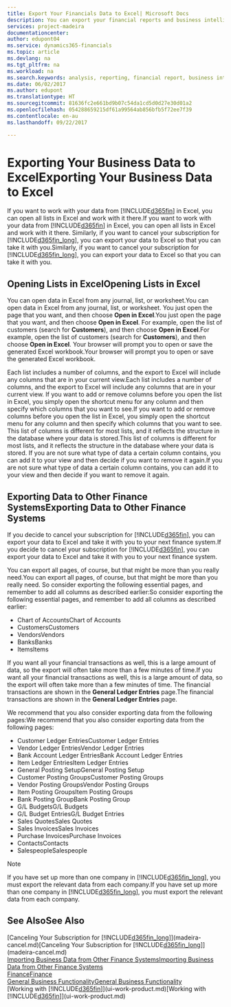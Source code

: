 ```yaml
---
title: Export Your Financials Data to Excel| Microsoft Docs
description: You can export your financial reports and business intelligence data from Dynamics 365 for Financials to Excel, or open your Financials data in Excel.
services: project-madeira
documentationcenter: 
author: edupont04
ms.service: dynamics365-financials
ms.topic: article
ms.devlang: na
ms.tgt_pltfrm: na
ms.workload: na
ms.search.keywords: analysis, reporting, financial report, business intelligence, BI, Excel
ms.date: 06/02/2017
ms.author: edupont
ms.translationtype: HT
ms.sourcegitcommit: 81636fc2e661bd9b07c54da1cd5d0d27e30d01a2
ms.openlocfilehash: 054288659215df61a99564ab856bfb5f72ee7f39
ms.contentlocale: en-au
ms.lasthandoff: 09/22/2017

---
```

# <a name="exporting-your-business-data-to-excel"></a><span data-ttu-id="4b340-103">Exporting Your Business Data to Excel</span><span class="sxs-lookup"><span data-stu-id="4b340-103">Exporting Your Business Data to Excel</span></span>
<span data-ttu-id="4b340-104">If you want to work with your data from [!INCLUDE[d365fin](includes/d365fin_md.md)] in Excel, you can open all lists in Excel and work with it there.</span><span class="sxs-lookup"><span data-stu-id="4b340-104">If you want to work with your data from [!INCLUDE[d365fin](includes/d365fin_md.md)] in Excel, you can open all lists in Excel and work with it there.</span></span> <span data-ttu-id="4b340-105">Similarly, if you want to cancel your subscription for [!INCLUDE[d365fin_long](includes/d365fin_long_md.md)], you can export your data to Excel so that you can take it with you.</span><span class="sxs-lookup"><span data-stu-id="4b340-105">Similarly, if you want to cancel your subscription for [!INCLUDE[d365fin_long](includes/d365fin_long_md.md)], you can export your data to Excel so that you can take it with you.</span></span>

## <a name="opening-lists-in-excel"></a><span data-ttu-id="4b340-106">Opening Lists in Excel</span><span class="sxs-lookup"><span data-stu-id="4b340-106">Opening Lists in Excel</span></span>
<span data-ttu-id="4b340-107">You can open data in Excel from any journal, list, or worksheet.</span><span class="sxs-lookup"><span data-stu-id="4b340-107">You can open data in Excel from any journal, list, or worksheet.</span></span> <span data-ttu-id="4b340-108">You just open the page that you want, and then choose **Open in Excel**.</span><span class="sxs-lookup"><span data-stu-id="4b340-108">You just open the page that you want, and then choose **Open in Excel**.</span></span> <span data-ttu-id="4b340-109">For example, open the list of customers (search for **Customers**), and then choose **Open in Excel**.</span><span class="sxs-lookup"><span data-stu-id="4b340-109">For example, open the list of customers (search for **Customers**), and then choose **Open in Excel**.</span></span> <span data-ttu-id="4b340-110">Your browser will prompt you to open or save the generated Excel workbook.</span><span class="sxs-lookup"><span data-stu-id="4b340-110">Your browser will prompt you to open or save the generated Excel workbook.</span></span>  

<span data-ttu-id="4b340-111">Each list includes a number of columns, and the export to Excel will include any columns that are in your current view.</span><span class="sxs-lookup"><span data-stu-id="4b340-111">Each list includes a number of columns, and the export to Excel will include any columns that are in your current view.</span></span> <span data-ttu-id="4b340-112">If you want to add or remove columns before you open the list in Excel, you simply open the shortcut menu for any column and then specify which columns that you want to see.</span><span class="sxs-lookup"><span data-stu-id="4b340-112">If you want to add or remove columns before you open the list in Excel, you simply open the shortcut menu for any column and then specify which columns that you want to see.</span></span> <span data-ttu-id="4b340-113">This list of columns is different for most lists, and it reflects the structure in the database where your data is stored.</span><span class="sxs-lookup"><span data-stu-id="4b340-113">This list of columns is different for most lists, and it reflects the structure in the database where your data is stored.</span></span> <span data-ttu-id="4b340-114">If you are not sure what type of data a certain column contains, you can add it to your view and then decide if you want to remove it again.</span><span class="sxs-lookup"><span data-stu-id="4b340-114">If you are not sure what type of data a certain column contains, you can add it to your view and then decide if you want to remove it again.</span></span>  

## <a name="exporting-data-to-other-finance-systems"></a><span data-ttu-id="4b340-115">Exporting Data to Other Finance Systems</span><span class="sxs-lookup"><span data-stu-id="4b340-115">Exporting Data to Other Finance Systems</span></span>
<span data-ttu-id="4b340-116">If you decide to cancel your subscription for [!INCLUDE[d365fin](includes/d365fin_md.md)], you can export your data to Excel and take it with you to your next finance system.</span><span class="sxs-lookup"><span data-stu-id="4b340-116">If you decide to cancel your subscription for [!INCLUDE[d365fin](includes/d365fin_md.md)], you can export your data to Excel and take it with you to your next finance system.</span></span>  

<span data-ttu-id="4b340-117">You can export all pages, of course, but that might be more than you really need.</span><span class="sxs-lookup"><span data-stu-id="4b340-117">You can export all pages, of course, but that might be more than you really need.</span></span> <span data-ttu-id="4b340-118">So consider exporting the following essential pages, and remember to add all columns as described earlier:</span><span class="sxs-lookup"><span data-stu-id="4b340-118">So consider exporting the following essential pages, and remember to add all columns as described earlier:</span></span>  

* <span data-ttu-id="4b340-119">Chart of Accounts</span><span class="sxs-lookup"><span data-stu-id="4b340-119">Chart of Accounts</span></span>  
* <span data-ttu-id="4b340-120">Customers</span><span class="sxs-lookup"><span data-stu-id="4b340-120">Customers</span></span>  
* <span data-ttu-id="4b340-121">Vendors</span><span class="sxs-lookup"><span data-stu-id="4b340-121">Vendors</span></span>  
* <span data-ttu-id="4b340-122">Banks</span><span class="sxs-lookup"><span data-stu-id="4b340-122">Banks</span></span>  
* <span data-ttu-id="4b340-123">Items</span><span class="sxs-lookup"><span data-stu-id="4b340-123">Items</span></span>  

<span data-ttu-id="4b340-124">If you want all your financial transactions as well, this is a large amount of data, so the export will often take more than a few minutes of time.</span><span class="sxs-lookup"><span data-stu-id="4b340-124">If you want all your financial transactions as well, this is a large amount of data, so the export will often take more than a few minutes of time.</span></span> <span data-ttu-id="4b340-125">The financial transactions are shown in the **General Ledger Entries** page.</span><span class="sxs-lookup"><span data-stu-id="4b340-125">The financial transactions are shown in the **General Ledger Entries** page.</span></span>  

<span data-ttu-id="4b340-126">We recommend that you also consider exporting data from the following pages:</span><span class="sxs-lookup"><span data-stu-id="4b340-126">We recommend that you also consider exporting data from the following pages:</span></span>  

* <span data-ttu-id="4b340-127">Customer Ledger Entries</span><span class="sxs-lookup"><span data-stu-id="4b340-127">Customer Ledger Entries</span></span>  
* <span data-ttu-id="4b340-128">Vendor Ledger Entries</span><span class="sxs-lookup"><span data-stu-id="4b340-128">Vendor Ledger Entries</span></span>  
* <span data-ttu-id="4b340-129">Bank Account Ledger Entries</span><span class="sxs-lookup"><span data-stu-id="4b340-129">Bank Account Ledger Entries</span></span>  
* <span data-ttu-id="4b340-130">Item Ledger Entries</span><span class="sxs-lookup"><span data-stu-id="4b340-130">Item Ledger Entries</span></span>  
* <span data-ttu-id="4b340-131">General Posting Setup</span><span class="sxs-lookup"><span data-stu-id="4b340-131">General Posting Setup</span></span>  
* <span data-ttu-id="4b340-132">Customer Posting Groups</span><span class="sxs-lookup"><span data-stu-id="4b340-132">Customer Posting Groups</span></span>  
* <span data-ttu-id="4b340-133">Vendor Posting Groups</span><span class="sxs-lookup"><span data-stu-id="4b340-133">Vendor Posting Groups</span></span>  
* <span data-ttu-id="4b340-134">Item Posting Groups</span><span class="sxs-lookup"><span data-stu-id="4b340-134">Item Posting Groups</span></span>  
* <span data-ttu-id="4b340-135">Bank Posting Group</span><span class="sxs-lookup"><span data-stu-id="4b340-135">Bank Posting Group</span></span>  
* <span data-ttu-id="4b340-136">G/L Budgets</span><span class="sxs-lookup"><span data-stu-id="4b340-136">G/L Budgets</span></span>  
* <span data-ttu-id="4b340-137">G/L Budget Entries</span><span class="sxs-lookup"><span data-stu-id="4b340-137">G/L Budget Entries</span></span>  
* <span data-ttu-id="4b340-138">Sales Quotes</span><span class="sxs-lookup"><span data-stu-id="4b340-138">Sales Quotes</span></span>  
* <span data-ttu-id="4b340-139">Sales Invoices</span><span class="sxs-lookup"><span data-stu-id="4b340-139">Sales Invoices</span></span>  
* <span data-ttu-id="4b340-140">Purchase Invoices</span><span class="sxs-lookup"><span data-stu-id="4b340-140">Purchase Invoices</span></span>  
* <span data-ttu-id="4b340-141">Contacts</span><span class="sxs-lookup"><span data-stu-id="4b340-141">Contacts</span></span>  
* <span data-ttu-id="4b340-142">Salespeople</span><span class="sxs-lookup"><span data-stu-id="4b340-142">Salespeople</span></span>  

> [!NOTE]  
>   <span data-ttu-id="4b340-143">If you have set up more than one company in [!INCLUDE[d365fin_long](includes/d365fin_long_md.md)], you must export the relevant data from each company.</span><span class="sxs-lookup"><span data-stu-id="4b340-143">If you have set up more than one company in [!INCLUDE[d365fin_long](includes/d365fin_long_md.md)], you must export the relevant data from each company.</span></span>

## <a name="see-also"></a><span data-ttu-id="4b340-144">See Also</span><span class="sxs-lookup"><span data-stu-id="4b340-144">See Also</span></span>
<span data-ttu-id="4b340-145">[Canceling Your Subscription for [!INCLUDE[d365fin_long](includes/d365fin_long_md.md)]](madeira-cancel.md)</span><span class="sxs-lookup"><span data-stu-id="4b340-145">[Canceling Your Subscription for [!INCLUDE[d365fin_long](includes/d365fin_long_md.md)]](madeira-cancel.md)</span></span>  
[<span data-ttu-id="4b340-146">Importing Business Data from Other Finance Systems</span><span class="sxs-lookup"><span data-stu-id="4b340-146">Importing Business Data from Other Finance Systems</span></span>](upload-data.md)  
[<span data-ttu-id="4b340-147">Finance</span><span class="sxs-lookup"><span data-stu-id="4b340-147">Finance</span></span>](finance.md)  
[<span data-ttu-id="4b340-148">General Business Functionality</span><span class="sxs-lookup"><span data-stu-id="4b340-148">General Business Functionality</span></span>](ui-across-business-areas.md)  
<span data-ttu-id="4b340-149">[Working with [!INCLUDE[d365fin](includes/d365fin_md.md)]](ui-work-product.md)</span><span class="sxs-lookup"><span data-stu-id="4b340-149">[Working with [!INCLUDE[d365fin](includes/d365fin_md.md)]](ui-work-product.md)</span></span>  

